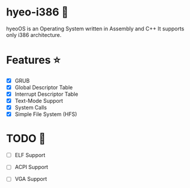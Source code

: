 # hyeo-i386 🚀
  hyeoOS is an Operating System written in Assembly and C++
  It supports only i386 architecture.
  
# Features ⭐
  - [x] GRUB
  - [x] Global Descriptor Table
  - [x] Interrupt Descriptor Table
  - [x] Text-Mode Support
  - [x] System Calls
  - [x] Simple File System (HFS)
  
# TODO 📕
  - [ ] ELF Support
  - [ ] ACPI Support
  - [ ] VGA Support
  
